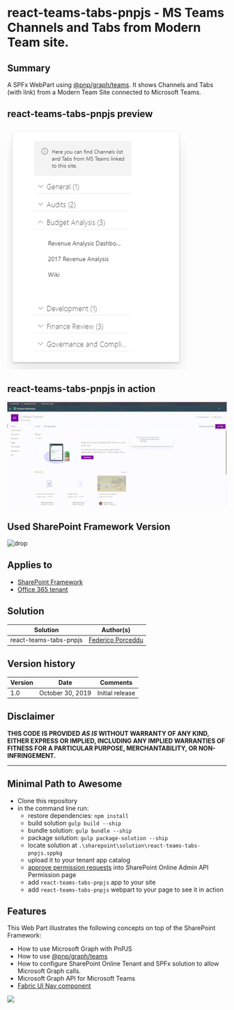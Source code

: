 # react-teams-tabs-pnpjs - MS Teams Channels and Tabs from Modern Team site.

## Summary

A SPFx WebPart using [@pnp/graph/teams](https://pnp.github.io/pnpjs/graph/docs/teams/). It shows Channels and Tabs (with link) from a Modern Team Site connected to Microsoft Teams.

## react-teams-tabs-pnpjs preview
![WebPartInAction](./assets/react-teams-tabs-pnpjs-webpart.png)

## react-teams-tabs-pnpjs in action
![WebPartInAction](./assets/react-teams-tabs-pnpjs-webpart-animated.gif)


## Used SharePoint Framework Version

![drop](https://img.shields.io/badge/version-1.9.1-green.svg)

## Applies to

* [SharePoint Framework](https://docs.microsoft.com/sharepoint/dev/spfx/sharepoint-framework-overview)
* [Office 365 tenant](https://docs.microsoft.com/sharepoint/dev/spfx/set-up-your-development-environment)

## Solution

Solution|Author(s)
--------|---------
react-teams-tabs-pnpjs |  [Federico Porceddu](https://www.federicoporceddu.com)

## Version history

Version|Date|Comments
-------|----|--------
1.0|October 30, 2019|Initial release

## Disclaimer

**THIS CODE IS PROVIDED *AS IS* WITHOUT WARRANTY OF ANY KIND, EITHER EXPRESS OR IMPLIED, INCLUDING ANY IMPLIED WARRANTIES OF FITNESS FOR A PARTICULAR PURPOSE, MERCHANTABILITY, OR NON-INFRINGEMENT.**

---

## Minimal Path to Awesome

* Clone this repository
* in the command line run:
  * restore dependencies: `npm install`
  * build solution `gulp build --ship`
  * bundle solution: `gulp bundle --ship`
  * package solution: `gulp package-solution --ship`
  * locate solution at `.\sharepoint\solution\react-teams-tabs-pnpjs.sppkg` 
  * upload it to your tenant app catalog
  * [approve permission requests](https://docs.microsoft.com/en-us/sharepoint/dev/spfx/use-aadhttpclient#manage-permission-requests) into SharePoint Online Admin API Permission page
  * add `react-teams-tabs-pnpjs` app to your site
  * add `react-teams-tabs-pnpjs` webpart to your page to see it in action

## Features

This Web Part illustrates the following concepts on top of the SharePoint Framework:

* How to use Microsoft Graph with PnPJS
* How to use [@pnp/graph/teams](https://pnp.github.io/pnpjs/graph/docs/teams/)
* How to configure SharePoint Online Tenant and SPFx solution to allow Microsoft Graph calls.
* Microsoft Graph API for Microsoft Teams
* [Fabric UI Nav component](https://developer.microsoft.com/en-us/fabric#/controls/web/nav)


<img src="https://telemetry.sharepointpnp.com/sp-dev-fx-webparts/react-teams-tabs-pnpjs" />
